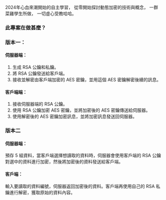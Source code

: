 2024年心血來潮開始的自主學習，
從零開始探討動態加密的技術與概念，
一群菜雞學生所做，
一切虛心受教哈哈。

### 此專案在做甚麼？

### 版本一：
#### 伺服器端：
1. 生成 RSA 公鑰和私鑰。
2. 將 RSA 公鑰發送給客戶端。
3. 接收並解密由客戶端加密的 AES 密鑰，並用這個 AES 密鑰解密後續的訊息。

#### 客戶端端：
1. 接收伺服器端的 RSA 公鑰。
2. 使用 RSA 公鑰加密 AES 密鑰，並將加密後的 AES 密鑰傳送給伺服器。
3. 使用解密後的 AES 密鑰加密訊息，並將加密訊息發送回伺服器。


### 版本二
#### 伺服器端：
預存 5 組資料，當客戶端選擇想讀取的資料時，伺服器會使用客戶端的 RSA 公鑰對選中的資料進行加密，然後將加密後的資料發送給客戶端。

#### 客戶端：
輸入要讀取的資料編號，伺服器返回加密後的資料。客戶端再使用自己的 RSA 私鑰進行解密，獲取原始的資料內容。